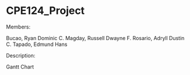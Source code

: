 # CPE124_Project

Members:

Bucao, Ryan Dominic C.
Magday, Russell Dwayne F.
Rosario, Adryll Dustin C.
Tapado, Edmund Hans

Description:

Gantt Chart

